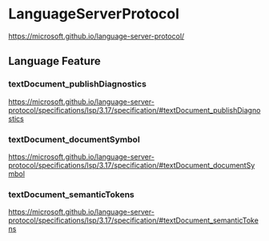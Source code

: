 # LanguageServerProtocol

<https://microsoft.github.io/language-server-protocol/>

## Language Feature

### textDocument_publishDiagnostics

https://microsoft.github.io/language-server-protocol/specifications/lsp/3.17/specification/#textDocument_publishDiagnostics

### textDocument_documentSymbol

<https://microsoft.github.io/language-server-protocol/specifications/lsp/3.17/specification/#textDocument_documentSymbol>

### textDocument_semanticTokens

<https://microsoft.github.io/language-server-protocol/specifications/lsp/3.17/specification/#textDocument_semanticTokens>
